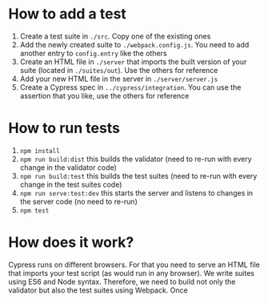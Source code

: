 # How to add a test
1. Create a test suite in `./src`. Copy one of the existing ones
2. Add the newly created suite to `./webpack.config.js`. You need to add another entry to `config.entry` like the others
3. Create an HTML file in `./server` that imports the built version of your suite (located in `./suites/out`). Use the others for reference
4. Add your new HTML file in the server in `./server/server.js`
5. Create a Cypress spec in `../cypress/integration`. You can use the assertion that you like, use the others for reference

# How to run tests
1. `npm install`
2. `npm run build:dist` this builds the validator (need to re-run with every change in the validator code)
3. `npm run build:test` this builds the test suites (need to re-run with every change in the test suites code)
4. `npm run serve:test:dev` this starts the server and listens to changes in the server code (no need to re-run)
5. `npm test`

# How does it work?
Cypress runs on different browsers. For that you need to serve an HTML file that imports your test script (as would run in any browser). 
We write suites using ES6 and Node syntax. Therefore, we need to build not only the validator but also the test suites using Webpack.
Once 
